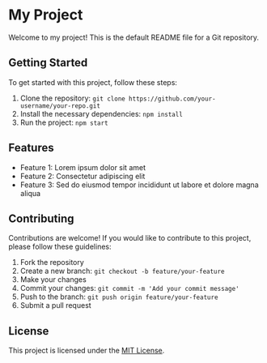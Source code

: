 # My Project

Welcome to my project! This is the default README file for a Git repository.

## Getting Started

To get started with this project, follow these steps:

1. Clone the repository: `git clone https://github.com/your-username/your-repo.git`
2. Install the necessary dependencies: `npm install`
3. Run the project: `npm start`

## Features

- Feature 1: Lorem ipsum dolor sit amet
- Feature 2: Consectetur adipiscing elit
- Feature 3: Sed do eiusmod tempor incididunt ut labore et dolore magna aliqua

## Contributing

Contributions are welcome! If you would like to contribute to this project, please follow these guidelines:

1. Fork the repository
2. Create a new branch: `git checkout -b feature/your-feature`
3. Make your changes
4. Commit your changes: `git commit -m 'Add your commit message'`
5. Push to the branch: `git push origin feature/your-feature`
6. Submit a pull request

## License

This project is licensed under the [MIT License](LICENSE).
